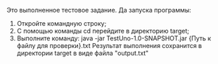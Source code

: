 Это выполненное тестовое задание. 
Да запуска программы:
1. Откройте командную строку;
2. С помощью команды cd перейдите в директорию target;
3. Выполните команду: java -jar TestUno-1.0-SNAPSHOT.jar {Путь к файлу для проверки}.txt
Результат выполнения сохранится в директории target в виде файла "output.txt"
